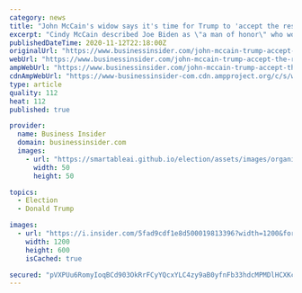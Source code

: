 ```yaml
---
category: news
title: "John McCain's widow says it's time for Trump to 'accept the results and get on with the healing'"
excerpt: "Cindy McCain described Joe Biden as \"a man of honor\" who would \"heal the wounds caused by the outgoing administration.\""
publishedDateTime: 2020-11-12T22:18:00Z
originalUrl: "https://www.businessinsider.com/john-mccain-trump-accept-the-results-cindy-2020-11"
webUrl: "https://www.businessinsider.com/john-mccain-trump-accept-the-results-cindy-2020-11"
ampWebUrl: "https://www.businessinsider.com/john-mccain-trump-accept-the-results-cindy-2020-11?amp"
cdnAmpWebUrl: "https://www-businessinsider-com.cdn.ampproject.org/c/s/www.businessinsider.com/john-mccain-trump-accept-the-results-cindy-2020-11?amp"
type: article
quality: 112
heat: 112
published: true

provider:
  name: Business Insider
  domain: businessinsider.com
  images:
    - url: "https://smartableai.github.io/election/assets/images/organizations/businessinsider.com-50x50.jpg"
      width: 50
      height: 50

topics:
  - Election
  - Donald Trump

images:
  - url: "https://i.insider.com/5fad9cdf1e8d500019813396?width=1200&format=jpeg"
    width: 1200
    height: 600
    isCached: true

secured: "pVXPUu6RomyIoqBCd903OkRrFCyYQcxYLC4zy9aB0yfnFb33hdcMPMDlHCXKcdJdcKHUFmD7La8nPIWsFCQMyu9xbdkONLo8HjCv8meJcPea7ObaE9UzpwrCNRMT4n2F76mXVJEUXBnV6srRzePEyrGr8oIw0g299AoAEYdKvpUcNkiZsV1mFjOJqMpweiAQjEZO+9msshVbGHaLtrC9Ezt1RS84tQwB/Cc0NkXngD457IQZkuUfbXqA8LHeh+GBTFXrP8iuDeDpZfsv7OzXVJk3l9gcAbxCnLI6neZQ9eVfs3i/WtmTKHYQuwvmGWk1GGpHESchsJEnriJgOCVIft+CZm6L/Afh4hurNgAUkeQ=;SMsI/ve4v53+2E+kTG3yIg=="
---
```


